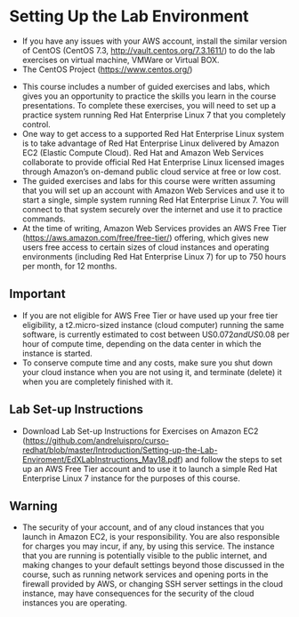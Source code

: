 # Setting Up the Lab Environment

* If you have any issues with your AWS account, install the similar version of CentOS (CentOS 7.3, http://vault.centos.org/7.3.1611/) to do the lab exercises on virtual machine, VMWare or Virtual BOX.
* The CentOS Project (https://www.centos.org/)

- This course includes a number of guided exercises and labs, which gives you an opportunity to practice the skills you learn in the course presentations. To complete these exercises, you will need to set up a practice system running Red Hat Enterprise Linux 7 that you completely control.
- One way to get access to a supported Red Hat Enterprise Linux system is to take advantage of Red Hat Enterprise Linux delivered by Amazon EC2 (Elastic Compute Cloud). Red Hat and Amazon Web Services collaborate to provide official Red Hat Enterprise Linux licensed images through Amazon’s on-demand public cloud service at free or low cost.
- The guided exercises and labs for this course were written assuming that you will set up an account with Amazon Web Services and use it to start a single, simple system running Red Hat Enterprise Linux 7. You will connect to that system securely over the internet and use it to practice commands.
- At the time of writing, Amazon Web Services provides an AWS Free Tier (https://aws.amazon.com/free/free-tier/) offering, which gives new users free access to certain sizes of cloud instances and operating environments (including Red Hat Enterprise Linux 7) for up to 750 hours per month, for 12 months.

## Important

- If you are not eligible for AWS Free Tier or have used up your free tier eligibility, a t2.micro-sized instance (cloud computer) running the same software, is currently estimated to cost between US$0.072 and US$0.08 per hour of compute time, depending on the data center in which the instance is started.
- To conserve compute time and any costs, make sure you shut down your cloud instance when you are not using it, and terminate (delete) it when you are completely finished with it.

## Lab Set-up Instructions

- Download Lab Set-up Instructions for Exercises on Amazon EC2 (https://github.com/andreluispro/curso-redhat/blob/master/Introduction/Setting-up-the-Lab-Enviroment/EdXLabInstructions_May18.pdf) and follow the steps to set up an AWS Free Tier account and to use it to launch a simple Red Hat Enterprise Linux 7 instance for the purposes of this course.

## Warning

- The security of your account, and of any cloud instances that you launch in Amazon EC2, is your responsibility. You are also responsible for charges you may incur, if any, by using this service. The instance that you are running is potentially visible to the public internet, and making changes to your default settings beyond those discussed in the course, such as running network services and opening ports in the firewall provided by AWS, or changing SSH server settings in the cloud instance, may have consequences for the security of the cloud instances you are operating.